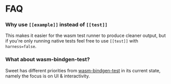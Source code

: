 # FAQ


### Why use `[[example]]` instead of `[[test]]`
This makes it easier for the wasm test runner to produce cleaner output, but if you're only running native tests feel free to use `[[test]]` with `harness=false`.

### What about wasm-bindgen-test?
Sweet has different priorities from [wasm-bindgen-test](https://rustwasm.github.io/wasm-bindgen/wasm-bindgen-test/index.html) in its current state, namely the focus is on UI & interactivity.
